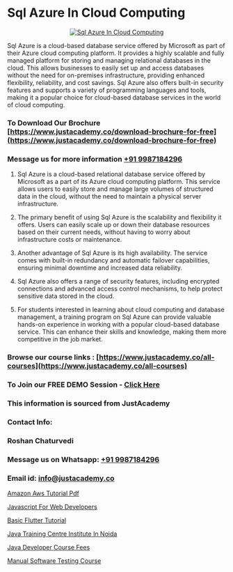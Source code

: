 # Sql Azure In Cloud Computing

<p align="center">
  <a href="https://justacademy.co/all-courses">
    <img src="https://ibb.co/7V3H11Z" alt="Sql Azure In Cloud Computing">
  </a>
</p>


Sql Azure is a cloud-based database service offered by Microsoft as part of their Azure cloud computing platform. It provides a highly scalable and fully managed platform for storing and managing relational databases in the cloud. This allows businesses to easily set up and access databases without the need for on-premises infrastructure, providing enhanced flexibility, reliability, and cost savings. Sql Azure also offers built-in security features and supports a variety of programming languages and tools, making it a popular choice for cloud-based database services in the world of cloud computing.
### To Download Our Brochure [https://www.justacademy.co/download-brochure-for-free](https://www.justacademy.co/download-brochure-for-free)
### Message us for more information [+91 9987184296](https://api.whatsapp.com/send?phone=919987184296)
1) Sql Azure is a cloud-based relational database service offered by Microsoft as a part of its Azure cloud computing platform.
This service allows users to easily store and manage large volumes of structured data in the cloud, without the need to maintain a physical server infrastructure.

2) The primary benefit of using Sql Azure is the scalability and flexibility it offers. Users can easily scale up or down their database resources based on their current needs, without having to worry about infrastructure costs or maintenance.

3) Another advantage of Sql Azure is its high availability. The service comes with built-in redundancy and automatic failover capabilities, ensuring minimal downtime and increased data reliability.

4) Sql Azure also offers a range of security features, including encrypted connections and advanced access control mechanisms, to help protect sensitive data stored in the cloud.

5) For students interested in learning about cloud computing and database management, a training program on Sql Azure can provide valuable hands-on experience in working with a popular cloud-based database service. This can enhance their skills and knowledge, making them more competitive in the job market.

### Browse our course links : [https://www.justacademy.co/all-courses](https://www.justacademy.co/all-courses) 
### To Join our FREE DEMO Session - [Click Here](https://www.justacademy.co/register-for-course-demo)


### This information is sourced from JustAcademy
### Contact Info:
### Roshan Chaturvedi
### Message us on Whatsapp: [+91 9987184296](https://api.whatsapp.com/send?phone=919987184296)
### Email id: [info@justacademy.co](mailto:info@justacademy.co)
                
[Amazon Aws Tutorial Pdf](https://www.linkedin.com/pulse/amazon-aws-tutorial-pdf-justacademy-ahmedabad-d4uke?trackingId=prRSlQh9pKhqasFrUVZ0gg%3D%3D&lipi=urn%3Ali%3Apage%3Ad_flagship3_company_admin%3BgDkJO5giR6GYKSrzSn7zAw%3D%3D)

[Javascript For Web Developers](https://www.linkedin.com/pulse/javascript-web-developers-justacademy-boston-ekluc?trackingId=zFjEncRcTKxHC2YQMSd5Hg%3D%3D&lipi=urn%3Ali%3Apage%3Ad_flagship3_company_admin%3BXwxjEqEYSnilOOgoWtEIiA%3D%3D)

[Basic Flutter Tutorial](https://medium.com/@prempja40/basic-flutter-tutorial-74bb4bb49a21)

[Java Training Centre Institute In Noida](https://medium.com/@mistersumit961/java-training-centre-institute-in-noida-d953a739cc4c)

[Java Developer Course Fees](https://justacademyin.github.io/justacademy/Java-Developer-Course-Fees)

[Manual Software Testing Course](https://justacademyin.github.io/justacademy/Manual-Software-Testing-Course)

